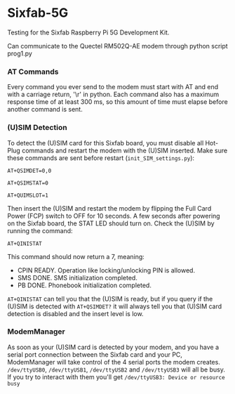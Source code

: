 # Sixfab-5G
Testing for the Sixfab Raspberry Pi 5G Development Kit.

Can communicate to the Quectel RM502Q-AE modem through python script prog1.py

### AT Commands

Every command you ever send to the modem must start with AT and end with a carriage return, '\r' in python. Each command also has a maximum response time of at least 300 ms, so this amount of time must elapse before another command is sent.

### (U)SIM Detection
To detect the (U)SIM card for this Sixfab board, you must disable all Hot-Plug commands and restart the modem with the (U)SIM inserted. Make sure these commands are sent before restart (`init_SIM_settings.py`):

```
AT+QSIMDET=0,0

AT+QSIMSTAT=0

AT+QUIMSLOT=1
```

Then insert the (U)SIM and restart the modem by flipping the Full Card Power (FCP) switch to OFF for 10 seconds. A few seconds after powering on the Sixfab board, the STAT LED should turn on.  Check the (U)SIM by running the command:

```
AT+QINISTAT
```

This command should now return a 7, meaning:
- CPIN READY. Operation like locking/unlocking PIN is allowed.
- SMS DONE. SMS initialization completed.
- PB DONE. Phonebook initialization completed.

`AT+QINISTAT` can tell you that the (U)SIM is ready, but if you query if the (U)SIM is detected with `AT+QSIMDET?` it will always tell you that (U)SIM card detection is disabled and the insert level is low.

### ModemManager

As soon as your (U)SIM card is detected by your modem, and you have a serial port connection between the Sixfab card and your PC, ModemManager will take control of the 4 serial ports the modem creates. `/dev/ttyUSB0`, `/dev/ttyUSB1`, `/dev/ttyUSB2` and  `/dev/ttyUSB3` will all be busy. If you try to interact with them you'll get `/dev/ttyUSB3: Device or resource busy`